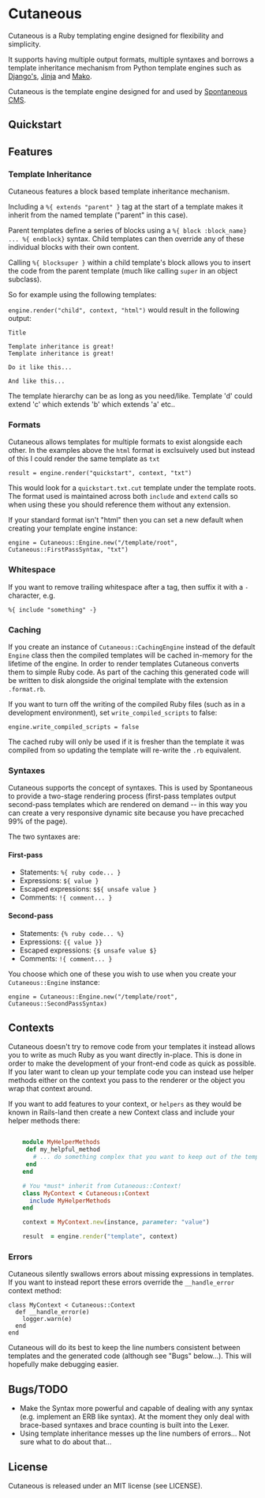 # Cutaneous

Cutaneous is a Ruby templating engine designed for flexibility and simplicity.

It supports having multiple output formats, multiple syntaxes and borrows a template inheritance mechanism from Python template engines such as  [Django's](https://docs.djangoproject.com/en/dev/topics/templates/), [Jinja](http://jinja.pocoo.org/) and [Mako](http://www.makotemplates.org/).

Cutaneous is the template engine designed for and used by [Spontaneous CMS](http://spontaneouscms.org).

## Quickstart

<script src="https://gist.github.com/3169319.js"> </script>

<script src="https://gist.github.com/3169327.js"> </script>

## Features

### Template Inheritance

Cutaneous features a block based template inheritance mechanism.

Including a `%{ extends "parent" }` tag at the start of a template 
makes it inherit from the named template ("parent" in this case).

Parent templates define a series of blocks using a `%{ block :block_name}
... %{ endblock}` syntax. Child templates can then override any of 
these individual blocks with their own content.

Calling `%{ blocksuper }` within a child template's block allows you 
to insert the code from the parent template (much like calling `super` 
in an object subclass).

So for example using the following templates:

<script src="https://gist.github.com/3169196.js"> </script>

<script src="https://gist.github.com/3169203.js"> </script>

`engine.render("child", context, "html")` would result in the following output:


    Title
    
    Template inheritance is great!
    Template inheritance is great!
    
    Do it like this...
    
    And like this...

The template hierarchy can be as long as you need/like. Template 'd' could extend 'c' which extends 'b' which extends 'a' etc..

### Formats

Cutaneous allows templates for multiple formats to exist alongside each other. In the examples above the `html` format is exclsuively used but instead of this I could render the same template as `txt`

    result = engine.render("quickstart", context, "txt")

This would look for a `quickstart.txt.cut` template under the template roots. The format used is maintained across both `include` and `extend` calls so when using these you should reference them without any extension.

If your standard format isn't "html" then you can set a new default when creating your template engine instance:

    engine = Cutaneous::Engine.new("/template/root", Cutaneous::FirstPassSyntax, "txt")


### Whitespace

If you want to remove trailing whitespace after a tag, then suffix it with a `-` character, e.g. 

    %{ include "something" -}

### Caching

If you create an instance of `Cutaneous::CachingEngine` instead of the default `Engine` class then the compiled templates will be cached in-memory for the lifetime of the engine. In order to render templates Cutaneous converts them to simple Ruby code. As part of the caching this generated code will be written to disk alongside the original template with the extension `.format.rb`.

If you want to turn off the writing of the compiled Ruby files (such as in a development environment), set `write_compiled_scripts` to false:

    engine.write_compiled_scripts = false

The cached ruby will only be used if it is fresher than the template it was compiled from so updating the template will re-write the `.rb` equivalent.


### Syntaxes

Cutaneous supports the concept of syntaxes. This is used by Spontaneous to provide a two-stage rendering process (first-pass templates output second-pass templates which are rendered on demand -- in this way you can create a very responsive dynamic site because you have precached 99% of the page).

The two syntaxes are:

#### First-pass

- Statements: `%{ ruby code... }`
- Expressions: `${ value }`
- Escaped expressions: `$${ unsafe value }`
- Comments: `!{ comment... }`

#### Second-pass

- Statements: `{% ruby code... %}`
- Expressions: `{{ value }}`
- Escaped expressions: `{$ unsafe value $}`
- Comments: `!{ comment... }`

You choose which one of these you wish to use when you create your `Cutaneous::Engine` instance:

    engine = Cutaneous::Engine.new("/template/root", Cutaneous::SecondPassSyntax)

## Contexts

Cutaneous doesn't try to remove code from your templates it instead allows you to write as much Ruby as you want directly in-place. This is done in order to make the development of your front-end code as quick as possible. If you later want to clean up your template code you can instead use helper methods either on the context you pass to the renderer or the object you wrap that context around.

If you want to add features to your context, or `helpers` as they would be known in Rails-land then create a new Context class and include your helper methods there:

```ruby

    module MyHelperMethods
     def my_helpful_method
       # ... do something complex that you want to keep out of the template
     end
    end

    # You *must* inherit from Cutaneous::Context!
    class MyContext < Cutaneous::Context
      include MyHelperMethods
    end

    context = MyContext.new(instance, parameter: "value")

    result  = engine.render("template", context)
```

### Errors

Cutaneous silently swallows errors about missing expressions in templates. If you want to instead report these errors override the `__handle_error` context method:

    class MyContext < Cutaneous::Context
      def __handle_error(e)
        logger.warn(e)
      end
    end

Cutaneous will do its best to keep the line numbers consistent between templates and the generated code (although see "Bugs" below...). This will hopefully make debugging easier.

## Bugs/TODO

- Make the Syntax more powerful and capable of dealing with any syntax (e.g. implement an ERB like syntax). At the moment they only deal with brace-based syntaxes and brace counting is built into the Lexer.
- Using template inheritance messes up the line numbers of errors... Not sure what to do about that...

## License

Cutaneous is released under an MIT license (see LICENSE).
